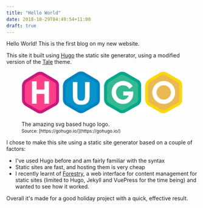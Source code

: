 ```yaml
---
title: "Hello World"
date: 2018-10-29T04:49:54+11:00
draft: true
---
```


Hello World! This is the first blog on my new website.

This site it built using [Hugo](https://gohugo.io/) the static site generator, using a modified version of the [Tale](https://github.com/EmielH/tale-hugo) theme.

<!--more--> 

<figure>
  <img src="hugo.svg"  />
  <figcaption>
      <p>
        The amazing svg based hugo logo.<br>
        <small>Source: [https://gohugo.io/](https://gohugo.io/)</small>
      </p>
  </figcaption>
</figure>

I chose to make this site using a static site generator based on a couple of factors:

- I've used Hugo before and am fairly familiar with the syntax
- Static sites are fast, and hosting them is very cheap
- I recently learnt of [Forestry](https://forestry.io/), a web interface for content management for static sites (limited to Hugo, Jekyll and VuePress for the time being) and wanted to see how it worked.

Overall it's made for a good holiday project with a quick, effective result.